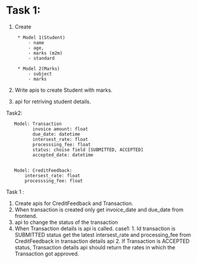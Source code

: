 # Task 1:
1. Create 

        * Model 1(Student)
            - name
            - age,
            - marks (m2m)
            - standard

        * Model 2(Marks)
            - subject
            - marks
2. Write apis to create Student with marks.
3. api for retriving  student details.

Task2:

       Model: Transaction 
              invoice amount: float 
              due_date: datetime
              intersest_rate: float 
              processsing_fee: float
              status: choise field [SUBMITTED, ACCEPTED]
              accepted_date: datetime


       Model: CreditFeedback:
           intersest_rate: float 
           processsing_fee: float 


  Task 1 :

  1. Create apis for CreditFeedback and Transaction.
  2. When transaction is created only get invoice_date and due_date from frontend.
  3. api to change the status of the transaction
  3. When Transaction details is api is called.
      case1:
            1. Id transaction is SUBMITTED status get the latest intersest_rate and processing_fee 
               from CreditFeedback in transaction details api
            2. If Transaction is ACCEPTED status, Transaction details
                api should return the rates in which the Transaction got approved.
